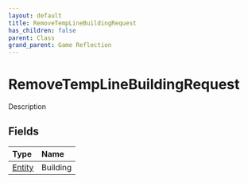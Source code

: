 ```yaml
---
layout: default
title: RemoveTempLineBuildingRequest
has_children: false
parent: Class
grand_parent: Game Reflection
---
```

# RemoveTempLineBuildingRequest
Description 

## Fields
| Type | Name |
|:-------------|:--------------|
| [Entity](/game-reflection/classes/entity.md) | Building |
